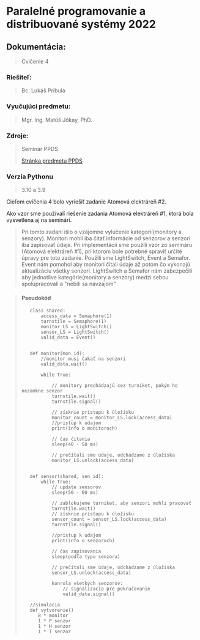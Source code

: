 # Paralelné programovanie a distribuované systémy 2022
## Dokumentácia:
> Cvičenie 4

### Riešiteľ: 
> Bc. Lukáš Pribula

### Vyučujúci predmetu: 
> Mgr. Ing. Matúš Jókay, PhD.

### Zdroje: 
> Seminár PPDS 
>
> [Stránka predmetu PPDS](https://uim.fei.stuba.sk/predmet/i-ppds/)
### Verzia Pythonu
> 3.10 a 3.9

Cieľom cvičenia 4 bolo vyriešiť zadanie Atomová elektráreň #2.

Ako vzor sme používalí riešenie zadania Atomová elektráreň #1, ktorá bola vysvetlena aj na seminári.

> Pri tomto zadaní išlo o vzájomne vylúčenie kategorií(monitory a senzory). Monitori mohli iba čitať informácie od 
> senzorov a senzori iba zapisovať údaje. Pri implementácií sme použili vzor zo semináru (Atomová elektráreň #1), pri 
> ktorom bole potrebné spraviť určité úpravy pre toto zadanie. Použili sme LightSwitch, Event a Semafor. Event nám pomohol aby monitori čítali 
> údaje až potom čo vykonajú aktualizáciu všetky senzori. LightSwitch a Semafor nám zabezpečili aby jednotlive kategórie(monitory a senzory) medzi 
> sebou spolupracovali a "nebili sa navzajom"

> #### Pseudokód
> ````
>    class shared:
>        access_data = Semaphore(1)
>        turnstile = Semaphore(1)
>        monitor_LS = LightSwitch()
>        sensor_LS = LightSwitch()
>        valid_data = Event()
>
>
>    def monitor(mon_id):
>        //monitor musi čakať na senzori
>        valid_data.wait()
>        
>        while True:
>            
>            // monitory prechádzajú cez turniket, pokým ho nezamkne senzor
>            turnstile.wait()
>            turnstile.signal()
>            
>            // získnie prístupu k úložisku
>            monitor_count = monitor_LS.lock(access_data)
>            //pristup k udajom
>            print(info o monitoroch)
>             
>            // čas čitania
>            sleep(40 - 50 ms)
>                
>            // prečítali sme údaje, odchádzame z úložiska
>            monitor_LS.unlock(access_data)
>    
>    
>    def sensor(shared, sen_id):
>        while True:
>            // update sensorov
>            sleep(50 - 60 ms)
>            
>            // zablokujeme turniket, aby senzori mohli pracovať
>            turnstile.wait()
>            // získnie prístupu k úložisku
>            sensor_count = sensor_LS.lock(access_data)
>            turnstile.signal()
>            
>            //pristup k udajom
>            print(info o senzoroch)
>            
>            // čas zapisovania
>            sleep(podľa typu senzora)  
>            
>            // prečítali sme údaje, odchádzame z úložiska
>            sensor_LS.unlock(access_data)
>            
>            konrola všetkých senzorov:
>                // signalizacia pre pokračovanie
>                valid_data.signal()
>    
>    //simulacia
>    def vytvorenie()
>       8 * monitor
>       1 * P senzor
>       1 * H senzor
>       1 * T senzor
> ````
